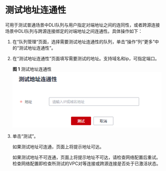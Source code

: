 # 测试地址连通性<a name="dli_01_0489"></a>

可用于测试普通场景中DLI队列与用户指定对端地址之间的连同性，或者跨源连接场景中DLI队列与跨源连接绑定的对端地址之间连通性。具体操作如下：

1.  在“队列管理“页面，选择需要测试地址连通性的队列，单击“操作“列“更多”中的“测试地址连通性”。
2.  在“测试地址连通性”页面填写需要测试的地址。支持域名和ip，可指定端口。

    **图 1**  测试地址连通性<a name="fig969753431112"></a>  
    ![](figures/测试地址连通性.png "测试地址连通性")

3.  单击“测试”。

    如果测试地址可连通，页面上将提示地址可达。

    如果测试地址不可连通，页面上将提示地址不可达，请检查网络配置后重试。检查网络配置即检查所测试的VPC对等连接或跨源连接是否处于已激活状态。



